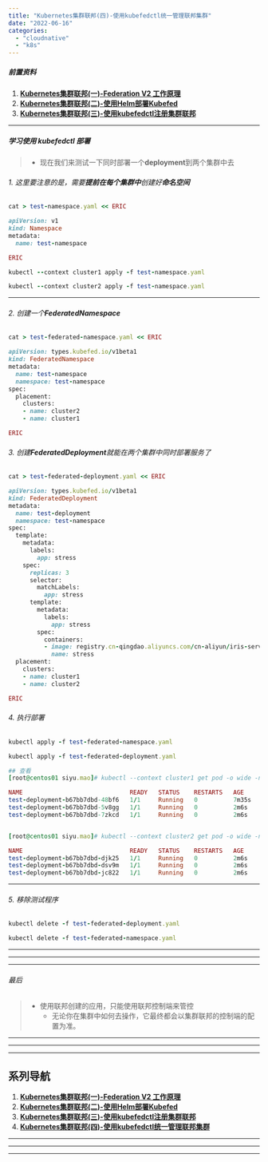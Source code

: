 ```yaml
---
title: "Kubernetes集群联邦(四)-使用kubefedctl统一管理联邦集群"
date: "2022-06-16"
categories: 
  - "cloudnative"
  - "k8s"
---
```


##### 前置资料

1. **[Kubernetes集群联邦(一)-Federation V2 工作原理](http://www.dev-share.top/2021/02/04/kubernetes%e9%9b%86%e7%be%a4%e8%81%94%e9%82%a6%e4%b8%80-federation-v2-%e5%b7%a5%e4%bd%9c%e5%8e%9f%e7%90%86/)**
2. **[Kubernetes集群联邦(二)-使用Helm部署Kubefed](http://www.dev-share.top/2022/06/16/kubernetes%e9%9b%86%e7%be%a4%e8%81%94%e9%82%a6%e4%ba%8c-%e4%bd%bf%e7%94%a8helm%e9%83%a8%e7%bd%b2kubefed/)**
3. **[Kubernetes集群联邦(三)-使用kubefedctl注册集群联邦](http://www.dev-share.top/2022/06/16/kubernetes%e9%9b%86%e7%be%a4%e8%81%94%e9%82%a6%e4%b8%89-%e4%bd%bf%e7%94%a8kubefedctl%e6%b3%a8%e5%86%8c%e9%9b%86%e7%be%a4%e8%81%94%e9%82%a6/)**

* * *

##### 学习使用 kubefedctl 部署

> - 现在我们来测试一下同时部署一个**deployment**到两个集群中去

###### 1\. 这里要注意的是，需要**提前在每个集群中**创建好**命名空间**

```ruby
cat > test-namespace.yaml << ERIC

apiVersion: v1
kind: Namespace
metadata:
  name: test-namespace

ERIC

```

```ruby
kubectl --context cluster1 apply -f test-namespace.yaml

kubectl --context cluster2 apply -f test-namespace.yaml

```

* * *

###### 2\. 创建一个**FederatedNamespace**

```ruby
cat > test-federated-namespace.yaml << ERIC

apiVersion: types.kubefed.io/v1beta1
kind: FederatedNamespace
metadata:
  name: test-namespace
  namespace: test-namespace
spec:
  placement:
    clusters:
    - name: cluster2
    - name: cluster1

ERIC

```

###### 3\. 创建**FederatedDeployment**就能在两个集群中同时部署服务了

```ruby
cat > test-federated-deployment.yaml << ERIC

apiVersion: types.kubefed.io/v1beta1
kind: FederatedDeployment
metadata:
  name: test-deployment
  namespace: test-namespace
spec:
  template:
    metadata:
      labels:
        app: stress
    spec:
      replicas: 3
      selector:
        matchLabels:
          app: stress
      template:
        metadata:
          labels:
            app: stress
        spec:
          containers:
          - image: registry.cn-qingdao.aliyuncs.com/cn-aliyun/iris-server-stress:v0.1.0
            name: stress
  placement:
    clusters:
    - name: cluster1
    - name: cluster2

ERIC

```

###### 4\. 执行部署

```ruby
kubectl apply -f test-federated-namespace.yaml

kubectl apply -f test-federated-deployment.yaml

```

```ruby
## 查看
[root@centos01 siyu.mao]# kubectl --context cluster1 get pod -o wide -n test-namespace

NAME                              READY   STATUS    RESTARTS   AGE     IP             NODE       NOMINATED NODE   READINESS GATES
test-deployment-b67bb7dbd-48bf6   1/1     Running   0          7m35s   10.100.30.86   worker03   <none>           <none>
test-deployment-b67bb7dbd-5v8gg   1/1     Running   0          2m6s    10.100.30.91   worker02   <none>           <none>
test-deployment-b67bb7dbd-7zkcd   1/1     Running   0          2m6s    10.100.5.27    worker01   <none>           <none>


[root@centos01 siyu.mao]# kubectl --context cluster2 get pod -o wide -n test-namespace

NAME                              READY   STATUS    RESTARTS   AGE     IP               NODE       NOMINATED NODE   READINESS GATES
test-deployment-b67bb7dbd-djk25   1/1     Running   0          2m6s    10.100.196.158   worker01   <none>           <none>
test-deployment-b67bb7dbd-dsv9m   1/1     Running   0          2m6s    10.100.196.157   worker02   <none>           <none>
test-deployment-b67bb7dbd-jc822   1/1     Running   0          2m6s    10.100.140.88    worker03   <none>           <none>

```

* * *

###### 5\. 移除测试程序

```ruby
kubectl delete -f test-federated-deployment.yaml

kubectl delete -f test-federated-namespace.yaml

```

* * *

* * *

* * *

###### 最后

> - 使用联邦创建的应用，只能使用联邦控制端来管控
>     - 无论你在集群中如何去操作，它最终都会以集群联邦的控制端的配置为准。

* * *

* * *

* * *

## 系列导航

1. **[Kubernetes集群联邦(一)-Federation V2 工作原理](http://www.dev-share.top/2021/02/04/kubernetes%e9%9b%86%e7%be%a4%e8%81%94%e9%82%a6%e4%b8%80-federation-v2-%e5%b7%a5%e4%bd%9c%e5%8e%9f%e7%90%86/)**
2. **[Kubernetes集群联邦(二)-使用Helm部署Kubefed](http://www.dev-share.top/2022/06/16/kubernetes%e9%9b%86%e7%be%a4%e8%81%94%e9%82%a6%e4%ba%8c-%e4%bd%bf%e7%94%a8helm%e9%83%a8%e7%bd%b2kubefed/)**
3. **[Kubernetes集群联邦(三)-使用kubefedctl注册集群联邦](http://www.dev-share.top/2022/06/16/kubernetes%e9%9b%86%e7%be%a4%e8%81%94%e9%82%a6%e4%b8%89-%e4%bd%bf%e7%94%a8kubefedctl%e6%b3%a8%e5%86%8c%e9%9b%86%e7%be%a4%e8%81%94%e9%82%a6/)**
4. **[Kubernetes集群联邦(四)-使用kubefedctl统一管理联邦集群](http://www.dev-share.top/2022/06/16/kubernetes%e9%9b%86%e7%be%a4%e8%81%94%e9%82%a6%e5%9b%9b-%e4%bd%bf%e7%94%a8kubefedctl%e7%bb%9f%e4%b8%80%e7%ae%a1%e7%90%86%e8%81%94%e9%82%a6%e9%9b%86%e7%be%a4/)**

* * *

* * *

* * *
